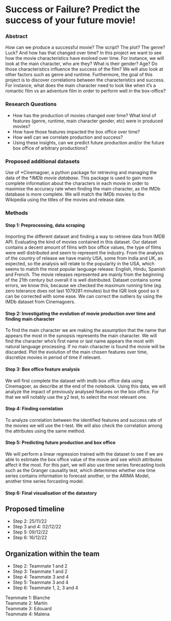 # Success or Failure? Predict the success of your future movie!
### Abstract

How can we produce a successful movie? The script? The plot? The genre? Luck? And how has that changed over time? In this project we want to see how the movie characteristics have evolved over time. For instance, we will look at the main character, who are they? What is their gender? Age? Do those characteristics influence the success of the film? We will also look at other factors such as genre and runtime. Furthermore, the goal of this project is to discover correlations between the characteristics and success. For instance, what does the main character need to look like when it’s a romantic film vs an adventure film in order to perform well in the box-office?

### Research Questions

- How has the production of movies changed over time? What kind of features (genre, runtime, main character gender, etc) were in produced movies?
- How have those features impacted the box office over time?
- How well can we correlate production and success?
- Using these insights, can we predict future production and/or the future box office of arbitrary productions?



### Proposed additional datasets

Use of *Cinemagoer, a python package for retrieving and managing the data of the **IMDb movie database*. This package is used to gain more complete information about the characters in each movie in order to maximise the accuracy rate when finding the main character, as the IMDb database is more complete. We will match the IMDb movies to the Wikipedia using the titles of the movies and release date.

### Methods

#### Step 1: Preprocessing, data scraping
Importing the different dataset and finding a way to retrieve data from IMDB API. Evaluating the kind of movies contained in this dataset. Our dataset contains a decent amount of films with box office values, the type of films were well distributed and seem to represent the industry. From the analysis of the country of release we have mainly USA, some from India and UK, as expected, so the analysis will relate to the popularity in the USA, which seems to match the most popular language release: English, Hindu, Spanish and French. The movie releases represented are mainly from the beginning of the 21th century but overall it is well distributed. Dataset contains some errors, we know this, because we checked the maximum running time (eg. zero tolerance does not last 1079281 minutes) but the IQR look good so it can be corrected with some ease. We can correct the outliers by using the IMDb dataset from Cinemagoers.

#### Step 2: Investigating the evolution of movie production over time and finding main character
To find the main character we are making the assumption that the name that appears the most in the synopsis represents the main character. We will find the character who’s first name or last name appears the most with natural language processing. If no main character is found the movie will be discarded.
Plot the evolution of the main chosen features over time, discretize movies in period of time if relevant.
    
#### Step 3: Box office feature analysis
We will first complete the dataset with imdb box office data using Cinemagoer, as describe at the end of the notebook. Using this data, we will analyze the impact of previously analysed features on the box office. For that we will notably use the χ2 test, to select the most relevant one.
    
#### Step 4: Finding correlation
To analyze correlation between the identified features and success rate of the movies we will use the t-test. We will also check the correlation among the attributes using the same method.
    
    
#### Step 5: Predicting future production and box office
We will perform a linear regression trained with the dataset to see if we are able to estimate the box office value of the movie and see which attributes affect it the most. For this part, we will also use time series forecasting tools such as the Granger causality test, which determines whether one time series contains information to forecast another, or the ARIMA Model, another time series forcasting model.
    
#### Step 6: Final visualisation of the datastory

## Proposed timeline
- Step 2: 25/11/22
- Step 3 and 4: 02/12/22
- Step 5: 09/12/22
- Step 6: 16/12/22

## Organization within the team
- Step 2: Teammate 1 and 2
- Step 3: Teammate 1 and 2
- Step 4: Teammate 3 and 4
- Step 5: Teammate 3 and 4
- Step 6: Teammate 1, 2, 3 and 4

Teammate 1: Blanche<br>
Teammate 2: Martin<br>
Teammate 3: Edouard<br>
Teammate 4: Malena<br>
